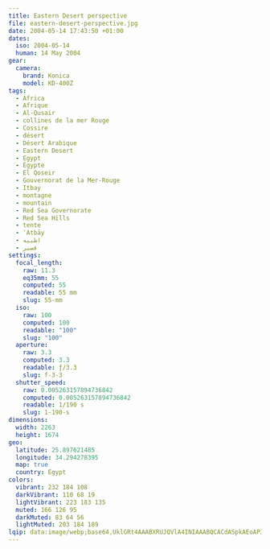 ```yaml
---
title: Eastern Desert perspective
file: eastern-desert-perspective.jpg
date: 2004-05-14 17:43:50 +01:00
dates:
  iso: 2004-05-14
  human: 14 May 2004
gear:
  camera:
    brand: Konica
    model: KD-400Z
tags:
  - Africa
  - Afrique
  - Al-Qusair
  - collines de la mer Rouge
  - Cossire
  - désert
  - Désert Arabique
  - Eastern Desert
  - Egypt
  - Égypte
  - El Qoseir
  - Gouvernorat de la Mer-Rouge
  - Itbay
  - montagne
  - mountain
  - Red Sea Governorate
  - Red Sea Hills
  - tente
  - ʿAtbāy
  - اطبيه
  - قصير‎
settings:
  focal_length:
    raw: 11.3
    eq35mm: 55
    computed: 55
    readable: 55 mm
    slug: 55-mm
  iso:
    raw: 100
    computed: 100
    readable: "100"
    slug: "100"
  aperture:
    raw: 3.3
    computed: 3.3
    readable: ƒ/3.3
    slug: f-3-3
  shutter_speed:
    raw: 0.005263157894736842
    computed: 0.005263157894736842
    readable: 1/190 s
    slug: 1-190-s
dimensions:
  width: 2263
  height: 1674
geo:
  latitude: 25.897621485
  longitude: 34.294278395
  map: true
  country: Egypt
colors:
  vibrant: 232 184 108
  darkVibrant: 110 68 19
  lightVibrant: 223 183 135
  muted: 166 126 95
  darkMuted: 83 64 56
  lightMuted: 203 184 189
lqip: data:image/webp;base64,UklGRt4AAABXRUJQVlA4INIAAABQCACdASpkAEoAP3Gsylm0v6kqrrn5s/AuCWUA05w3rA8lcz/qg1DLCxUNuZhLA6QwWiWMIf4Cvu7UlV8dGkl/OhVHN55Ief7SOIAA/uXOyCK6coAGjgYcq6Uwg8XmYnnlWddTEDxeyp3cnfOKNcWgMF4QdV5eNFbaqD2Mxt19DExt9gqHmEV2IQN5AWDVX89aASGEcCiMIXat47A4Lehasi+3DPSp5U8rVxdw8Uyu40rgAfetpDswfTNFfY3dhd2zRes4ashbLQHvA8D5h1DQAAA=
---
```



